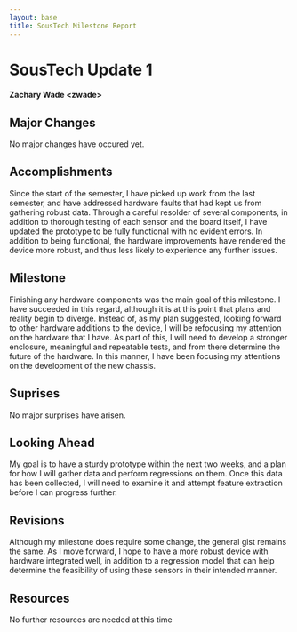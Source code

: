 ```yaml
---
layout: base
title: SousTech Milestone Report
---
```


# SousTech Update 1
#### Zachary Wade &lt;zwade&gt;

## Major Changes

No major changes have occured yet.

## Accomplishments

Since the start of the semester, I have picked up work from the last semester, and have addressed hardware faults that had kept us from gathering robust data. Through a careful resolder of several components, in addition to thorough testing of each sensor and the board itself, I have updated the prototype to be fully functional with no evident errors. In addition to being functional, the hardware improvements have rendered the device more robust, and thus less likely to experience any further issues.

## Milestone

Finishing any hardware components was the main goal of this milestone. I have succeeded in this regard, although it is at this point that plans and reality begin to diverge. Instead of, as my plan suggested, looking forward to other hardware additions to the device, I will be refocusing my attention on the hardware that I have. As part of this, I will need to develop a stronger enclosure, meaningful and repeatable tests, and from there determine the future of the hardware.  In this manner, I have been focusing my attentions on the development of the new chassis. 

## Suprises

No major surprises have arisen.

## Looking Ahead

My goal is to have a sturdy prototype within the next two weeks, and a plan for how I will gather data and perform regressions on them. Once this data has been collected, I will need to examine it and attempt feature extraction before I can progress further.

## Revisions

Although my milestone does require some change, the general gist remains the same. As I move forward, I hope to have a more robust device with hardware integrated well, in addition to a regression model that can help determine the feasibility of using these sensors in their intended manner.

## Resources

No further resources are needed at this time
